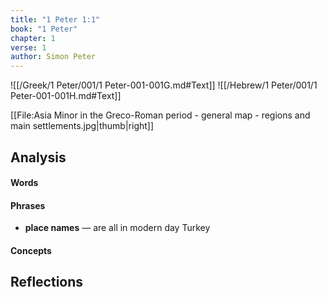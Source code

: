 ```yaml
---
title: "1 Peter 1:1"
book: "1 Peter"
chapter: 1
verse: 1
author: Simon Peter
---
```

![[/Greek/1 Peter/001/1 Peter-001-001G.md#Text]]
![[/Hebrew/1 Peter/001/1 Peter-001-001H.md#Text]]

[[File:Asia Minor in the Greco-Roman period - general map - regions and main settlements.jpg|thumb|right]]

## Analysis

#### Words

#### Phrases
- **place names** — are all in modern day Turkey

#### Concepts

## Reflections

